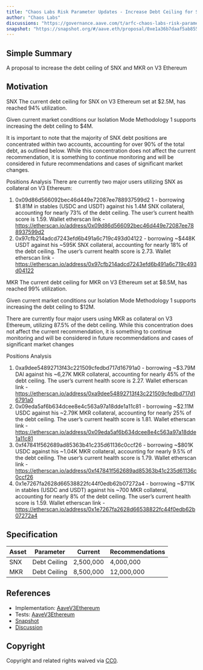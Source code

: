 ```yaml
---
title: "Chaos Labs Risk Parameter Updates - Increase Debt Ceiling for SNX and MKR on V3 Ethereum - 01.31.2024"
author: "Chaos Labs"
discussions: "https://governance.aave.com/t/arfc-chaos-labs-risk-parameter-updates-increase-debt-ceiling-for-snx-and-mkr-on-v3-ethereum-01-31-2024/16480/1"
snapshot: "https://snapshot.org/#/aave.eth/proposal/0xe1a36b7daaf5ab8555510edf53fc75645c7a0ac26b3d47cfe9295b94f96bcf3a"
---
```


## Simple Summary

A proposal to increase the debt ceiling of SNX and MKR on V3 Ethereum

## Motivation

SNX
The current debt ceiling for SNX on V3 Ethereum set at $2.5M, has reached 94% utilization.

Given current market conditions our Isolation Mode Methodology 1 supports increasing the debt ceiling to $4M.

It is important to note that the majority of SNX debt positions are concentrated within two accounts, accounting for over 90% of the total debt, as outlined below. While this concentration does not affect the current recommendation, it is something to continue monitoring and will be considered in future recommendations and cases of significant market changes.

Positions Analysis
There are currently two major users utilizing SNX as collateral on V3 Ethereum:

1. 0x09d86d566092bec46d449e72087ee788937599d2 1 - borrowing $1.81M in stables (USDC and USDT) against his 1.4M SNX collateral, accounting for nearly 73% of the debt ceiling. The user’s current health score is 1.59.
   Wallet etherscan link - https://etherscan.io/address/0x09d86d566092bec46d449e72087ee788937599d2
2. 0x97cfb214adcd7243efd6b491a6c719c493d04122 - borrowing ~$448K USDT against his ~595K SNX collateral, accounting for nearly 18% of the debt ceiling. The user’s current health score is 2.73.
   Wallet etherscan link - https://etherscan.io/address/0x97cfb214adcd7243efd6b491a6c719c493d04122

MKR
The current debt ceiling for MKR on V3 Ethereum set at $8.5M, has reached 99% utilization.

Given current market conditions our Isolation Mode Methodology 1 supports increasing the debt ceiling to $12M.

There are currently four major users using MKR as collateral on V3 Ethereum, utilizing 87.5% of the debt ceiling. While this concentration does not affect the current recommendation, it is something to continue monitoring and will be considered in future recommendations and cases of significant market changes

Positions Analysis

1. 0xa9dee54892713f43c221509cfedbd717d16791a0 - borrowing ~$3.79M DAI against his ~6,27K MKR collateral, accounting for nearly 45% of the debt ceiling. The user’s current health score is 2.27.
   Wallet etherscan link - https://etherscan.io/address/0xa9dee54892713f43c221509cfedbd717d16791a0
2. 0x09eda5af6b634dcee8e4c563a97a18dde1a11c81 - borrowing ~$2.11M USDC against his ~2.79K MKR collateral, accounting for nearly 25% of the debt ceiling. The user’s current health score is 1.81.
   Wallet etherscan link - https://etherscan.io/address/0x09eda5af6b634dcee8e4c563a97a18dde1a11c81
3. 0xf47841f562689ad85363b41c235d61136c0ccf26 - borrowing ~$801K USDC against his ~1.04K MKR collateral, accounting for nearly 9.5% of the debt ceiling. The user’s current health score is 1.79.
   Wallet etherscan link - https://etherscan.io/address/0xf47841f562689ad85363b41c235d61136c0ccf26
4. 0x1e7267fa2628d66538822fc44f0edb62b07272a4 - borrowing ~$711K in stables (USDC and USDT) against his ~700 MKR collateral, accounting for nearly 8% of the debt ceiling. The user’s current health score is 1.59.
   Wallet etherscan link - https://etherscan.io/address/0x1e7267fa2628d66538822fc44f0edb62b07272a4

## Specification

| Asset | Parameter    | Current   | Recommendations |
| ----- | ------------ | --------- | --------------- |
| SNX   | Debt Ceiling | 2,500,000 | 4,000,000       |
| MKR   | Debt Ceiling | 8,500,000 | 12,000,000      |

## References

- Implementation: [AaveV3Ethereum](https://github.com/bgd-labs/aave-proposals-v3/blob/b579a68dfbb445e7fc46e5f848426b9f6170797c/src/20240211_AaveV3Ethereum_ChaosLabsRiskParameterUpdatesIncreaseDebtCeilingForSNXAndMKROnV3Ethereum01312024/AaveV3Ethereum_ChaosLabsRiskParameterUpdatesIncreaseDebtCeilingForSNXAndMKROnV3Ethereum01312024_20240211.sol)
- Tests: [AaveV3Ethereum](https://github.com/bgd-labs/aave-proposals-v3/blob/b579a68dfbb445e7fc46e5f848426b9f6170797c/src/20240211_AaveV3Ethereum_ChaosLabsRiskParameterUpdatesIncreaseDebtCeilingForSNXAndMKROnV3Ethereum01312024/AaveV3Ethereum_ChaosLabsRiskParameterUpdatesIncreaseDebtCeilingForSNXAndMKROnV3Ethereum01312024_20240211.t.sol)
- [Snapshot](https://snapshot.org/#/aave.eth/proposal/0xe1a36b7daaf5ab8555510edf53fc75645c7a0ac26b3d47cfe9295b94f96bcf3a)
- [Discussion](https://governance.aave.com/t/arfc-chaos-labs-risk-parameter-updates-increase-debt-ceiling-for-snx-and-mkr-on-v3-ethereum-01-31-2024/16480/1)

## Copyright

Copyright and related rights waived via [CC0](https://creativecommons.org/publicdomain/zero/1.0/).
